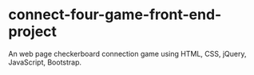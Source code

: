 # connect-four-game-front-end-project
An web page checkerboard connection game using HTML, CSS, jQuery, JavaScript, Bootstrap.
